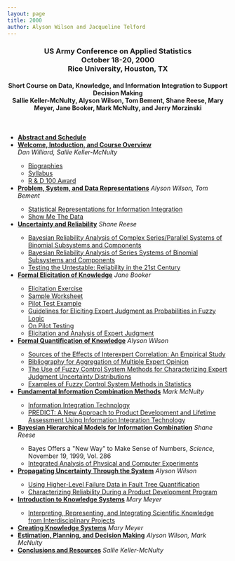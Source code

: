 ```yaml
---
layout: page
title: 2000
author: Alyson Wilson and Jacqueline Telford
---
```

<div align="center"><h3>US Army Conference on Applied Statistics<br>
October 18-20, 2000<br>
Rice University, Houston, TX</h3></div>

<div align="center"><h4>Short Course on Data, Knowledge, and Information Integration to Support Decision Making<br>
Sallie Keller-McNulty, Alyson Wilson, Tom Bement, Shane Reese, Mary Meyer, Jane Booker, Mark McNulty, and Jerry Morzinski</h4></div>

<BR>
<UL>
<LI> <B><a href="https://alysongwilson.github.io/ACAS/DOE5/ACAS06_Part1.pdf#page=9">Abstract and Schedule</a></b></li>
<LI> <B> <A HREF="https://alysongwilson.github.io/ACAS/ACAS00/ShortCourse/sect1.pdf">Welcome, Intoduction, and Course Overview</A></B></li>
	<I>Dan Williard, Sallie Keller-McNulty</I>
	<UL>
		<LI><A HREF="https://alysongwilson.github.io/ACAS/ACAS00/ShortCourse/bios.pdf">Biographies</A></li>
	<LI><A HREF="https://alysongwilson.github.io/ACAS/ACAS00/ShortCourse/syllabus.pdf">Syllabus</A></li>
	<LI><A HREF="https://alysongwilson.github.io/ACAS/ACAS00/ShortCourse/R_D.pdf">R & D 100 Award</A></li>
	</UL>
<LI><B> <A HREF="https://alysongwilson.github.io/ACAS/ACAS00/ShortCourse/sect2.pdf">Problem, System, and Data Representations</A></B>
	<I>Alyson Wilson, Tom Bement</i></li>
	<UL>
	<LI><A HREF="https://alysongwilson.github.io/ACAS/ACAS00/ShortCourse/statrep.pdf">Statistical Representations for Information Integration</A></li>
	<LI><A HREF="https://alysongwilson.github.io/ACAS/ACAS00/ShortCourse/showme.pdf">Show Me The Data</A></li>
	</UL>
<LI><B> <A HREF="https://alysongwilson.github.io/ACAS/ACAS00/ShortCourse/sect3.pdf">Uncertainty and Reliability</A></B>
	<I>Shane Reese</I></li>
	<UL>
	<LI><A HREF="https://alysongwilson.github.io/ACAS/ACAS00/ShortCourse/Martz90.pdf">Bayesian Reliability Analysis of Complex Series/Parallel Systems of Binomial
		Subsystems and Components</A></li>
	<LI><A HREF="https://alysongwilson.github.io/ACAS/ACAS00/ShortCourse/Martz88.pdf">Bayesian Reliability Analysis of Series Systems of Binomial Subsystems and
		Components</A></li>
	<LI><A HREF="https://alysongwilson.github.io/ACAS/ACAS00/ShortCourse/testuntest.pdf">Testing the Untestable: Reliability in the 21st Century</A></li>
	</UL>
<LI><B> <A HREF="https://alysongwilson.github.io/ACAS/ACAS00/ShortCourse/sect4a.pdf">Formal Elicitation of Knowledge</A></B>
	<I>Jane Booker</I></li>
	<UL>
	<LI><A HREF="https://alysongwilson.github.io/ACAS/ACAS00/ShortCourse/eex.pdf">Elicitation Exercise</A></li>
	<LI><A HREF="https://alysongwilson.github.io/ACAS/ACAS00/ShortCourse/sampws.pdf">Sample Worksheet</A></li>
	<LI><A HREF="https://alysongwilson.github.io/ACAS/ACAS00/ShortCourse/pex.pdf">Pilot Test Example</A></li>
	<LI><A HREF="https://alysongwilson.github.io/ACAS/ACAS00/ShortCourse/ch5.pdf">Guidelines for Eliciting Expert Judgment as Probabilities in Fuzzy Logic</A></li>
	<LI><A HREF="https://alysongwilson.github.io/ACAS/ACAS00/ShortCourse/mbpilot.pdf">On Pilot Testing</A></li>
	<LI><A HREF="https://alysongwilson.github.io/ACAS/ACAS00/ShortCourse/ess.pdf">Elicitation and Analysis of Expert Judgment</A></li>
	</UL> 
<LI><B> <A HREF="https://alysongwilson.github.io/ACAS/ACAS00/ShortCourse/sect4b.pdf">Formal Quantification of Knowledge</A></B>
	<I>Alyson Wilson</I></li>
	<UL>
	<LI><A HREF="https://alysongwilson.github.io/ACAS/ACAS00/ShortCourse/IEEE88.pdf">Sources of the Effects of Interexpert Correlation: An Empirical Study</A></li>
	<LI><A HREF="https://alysongwilson.github.io/ACAS/ACAS00/ShortCourse/aggbib.pdf">Bibliography for Aggregation of Multiple Expert Opinion</A></li>
	<LI><A HREF="https://alysongwilson.github.io/ACAS/ACAS00/ShortCourse/psam.pdf">The Use of Fuzzy Control System Methods for Characterizing 
	Expert Judgment Uncertainty Distributions</A></li>
	<LI><A HREF="https://alysongwilson.github.io/ACAS/ACAS00/ShortCourse/spes.pdf">Examples of Fuzzy Control System Methods in Statistics</A></li>
	</UL>
<LI><B> <A HREF="https://alysongwilson.github.io/ACAS/ACAS00/ShortCourse/sect5.pdf">Fundamental Information Combination Methods</A></B>
	<I>Mark McNulty</I></li>
	<UL>
	<LI><A HREF="https://alysongwilson.github.io/ACAS/ACAS00/ShortCourse/IIT.pdf">Information Integration Technology</A></li>
	<LI><A HREF="https://alysongwilson.github.io/ACAS/ACAS00/ShortCourse/predict.pdf">PREDICT: A New Approach to Product Development and Lifetime Assessment
	Using Information Integration Technology</A></li>
	</UL>
<LI><B> <A HREF="https://alysongwilson.github.io/ACAS/ACAS00/ShortCourse/sect6.pdf">Bayesian Hierarchical Models for Information Combination</A></B>
	<I>Shane Reese</I></li>
	<UL>
	<LI>Bayes Offers a "New Way" to Make Sense of Numbers, <I>Science</I>, November 19, 1999, Vol. 286</li>
	<LI><A HREF="https://alysongwilson.github.io/ACAS/ACAS00/ShortCourse/IntAnalysis.pdf">Integrated Analysis of Physical and Computer Experiments</A></li>
	</UL>
<LI><B> <A HREF="https://alysongwilson.github.io/ACAS/ACAS00/ShortCourse/sect7.pdf">Propagating Uncertainty Through the System</A></B>
	<I>Alyson Wilson</I></li>
	<UL>
	<LI><A HREF="https://alysongwilson.github.io/ACAS/ACAS00/ShortCourse/Martz97.pdf">Using Higher-Level Failure Data in Fault Tree Quantification</A></li>
	<LI><A HREF="https://alysongwilson.github.io/ACAS/ACAS00/ShortCourse/kerscher.pdf">Characterizing Reliability During a Product Development Program</A></li>
	</UL>
<LI><B> <A HREF="https://alysongwilson.github.io/ACAS/ACAS00/ShortCourse/sect8a.pdf">Introduction to Knowledge Systems</A></B>
	<I>Mary Meyer</I></li>
	<UL>
	<LI><A HREF="https://alysongwilson.github.io/ACAS/ACAS00/ShortCourse/ths.pdf">Interpreting, Representing, and Integrating Scientific Knowledge 
	from Interdisciplinary Projects</A></li>
	</UL>
<LI><B> <A HREF="https://alysongwilson.github.io/ACAS/ACAS00/ShortCourse/sect8b.pdf">Creating Knowledge Systems</A></B>
	<I>Mary Meyer</I></li>
<LI><B> <A HREF="https://alysongwilson.github.io/ACAS/ACAS00/ShortCourse/sect9.pdf">Estimation, Planning, and Decision Making</A></B>
	<I>Alyson Wilson, Mark McNulty</I></li>
<LI><B> <A HREF="https://alysongwilson.github.io/ACAS/ACAS00/ShortCourse/sect10.pdf">Conclusions and Resources</A></B>
	<I>Sallie Keller-McNulty </I></li>


</UL>
